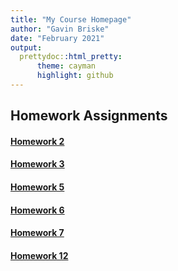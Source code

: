 ```yaml
---
title: "My Course Homepage"
author: "Gavin Briske"
date: "February 2021"
output: 
  prettydoc::html_pretty:
      theme: cayman
      highlight: github
---
```



## Homework Assignments

#### [Homework 2](Homework02.html)
#### [Homework 3](Homework-3.html)
#### [Homework 5](Homework_5.html)
#### [Homework 6](Homework_6.html)
#### [Homework 7](Homework_7.html)
#### [Homework 12](Homework_12.html)
